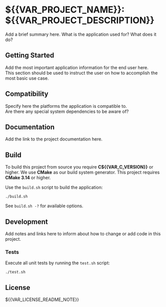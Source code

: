 # ${{VAR_PROJECT_NAME}}: ${{VAR_PROJECT_DESCRIPTION}}

Add a brief summary here. What is the application used for? What does it do?

## Getting Started

Add the most important application information for the end user here.  
This section should be used to instruct the user on how to accomplish the most basic use case.


## Compatibility

Specify here the platforms the application is compatible to.  
Are there any special system dependencies to be aware of?

## Documentation

Add the link to the project documentation here.


## Build

To build this project from source you require **C${{VAR_C_VERSION}}** or higher.
We use **CMake** as our build system generator. This project requires **CMake 3.14** or higher.

Use the ```build.sh``` script to build the application:
```
./build.sh
```
See ```build.sh -?``` for available options.


## Development

Add notes and links here to inform about how to change or add code in this project.

### Tests

Execute all unit tests by running the ```test.sh``` script:
```
./test.sh
```


## License

${{VAR_LICENSE_README_NOTE}}

